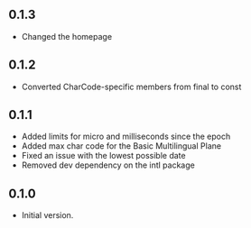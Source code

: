 ## 0.1.3

- Changed the homepage

## 0.1.2

- Converted CharCode-specific members from final to const

## 0.1.1

- Added limits for micro and milliseconds since the epoch
- Added max char code for the Basic Multilingual Plane
- Fixed an issue with the lowest possible date
- Removed dev dependency on the intl package

## 0.1.0

- Initial version.
